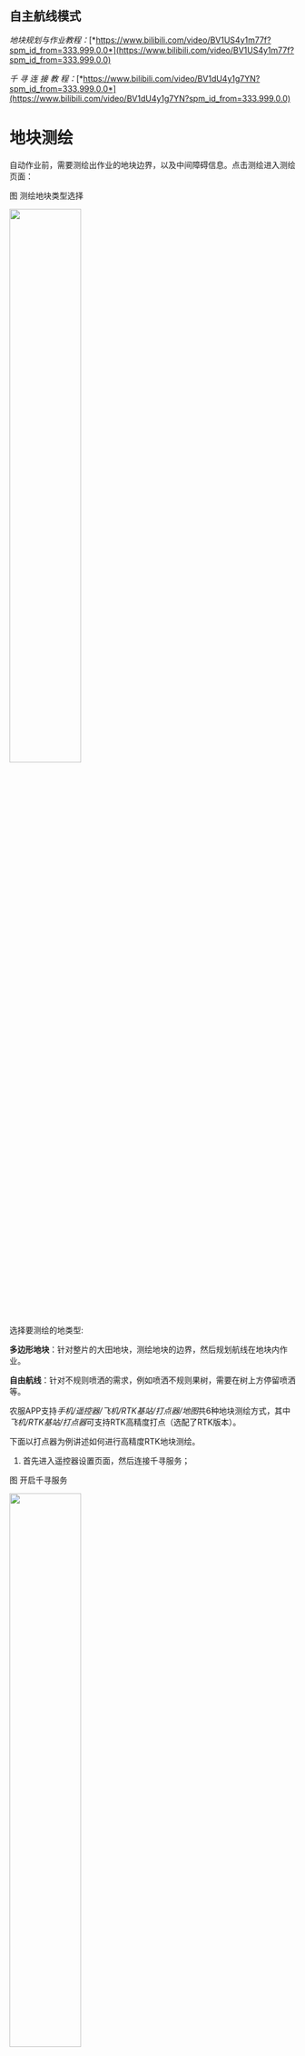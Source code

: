 ## 自主航线模式

*地块规划与作业教程：*[*https://www.bilibili.com/video/BV1US4y1m77f?spm_id_from=333.999.0.0*](https://www.bilibili.com/video/BV1US4y1m77f?spm_id_from=333.999.0.0)

*千 寻 连 接 教 程：*[*https://www.bilibili.com/video/BV1dU4y1g7YN?spm_id_from=333.999.0.0*](https://www.bilibili.com/video/BV1dU4y1g7YN?spm_id_from=333.999.0.0)

# 地块测绘

自动作业前，需要测绘出作业的地块边界，以及中间障碍信息。点击测绘进入测绘页面：

图 测绘地块类型选择

<img src="pictures/AUTO1.jpeg" width="50%"> 

选择要测绘的地类型:

**多边形地块**：针对整片的大田地块，测绘地块的边界，然后规划航线在地块内作业。

**自由航线**：针对不规则喷洒的需求，例如喷洒不规则果树，需要在树上方停留喷洒等。

农服APP支持*手机/遥控器/飞机/RTK基站/打点器/地图*共6种地块测绘方式，其中*飞机/RTK基站/打点器*可支持RTK高精度打点（选配了RTK版本）。

下面以打点器为例讲述如何进行高精度RTK地块测绘。

1) 首先进入遥控器设置页面，然后连接千寻服务；

图 开启千寻服务

<img src="pictures/AUTO2.jpeg" width="50%"> 

2)进入测绘界面，选择*多边形地块/自由航线*，然后点击图中右下角打点器选择按钮，选择打点器，选择相应的打点设备，点击确定，APP会自动连接设置过的打点器蓝牙，连接成功后打点器的定位状态和位置会显示在地图上。

图 打点模式选择

<img src="pictures/AUTO4.jpeg" width="50%"> 

3）点选择黄框内①打点类型-边界点。②记录该点。在需要打点的边界点击②打点，直到所有边界点记录完成，中途打点位置错误时可点击撤销按钮，撤销上一个点重新打点。

图 多边形地块打点

<img src="pictures/AUTO7.jpeg" width="50%"> 

4）测绘完成多边形的边界后，如果需要，可以在多边形内部进行障碍物打点，单击打点类型按钮，进入到障碍点测绘模式。同样点击打点按钮，记录障碍物边界，**障碍物边界记录完成后需要点击结束障碍按钮，完成障碍物的区域的测绘**。

图 障碍物打点切换示意图

<img src="pictures/AUTO5.jpeg" width="50%"> 

1.  如需测绘电线杆/树木等圆形障碍物，可继续通过点击下方打点类型按钮切换到电线杆障碍物测绘模式，然后将打点器放置在障碍物中心，点击打点按钮，即可自动的生成一个多边形的障碍区域，右下角尺子图标可自由设置电线杆障碍区域的半径大小。

图 杆体障碍物测绘示意图

<img src="pictures/AUTO6.jpeg" width="50%"> 

1.  完成所有测绘后，将打点类型切换到边界点，点击上传按钮，可将本次测绘的地块信息、障碍物信息保存并同步到植保网络管理平台，供后续作业使用，如下图所示。

图 地块上传服务器

<img src="pictures/AUTO8.png" width="60%"> 

**至此，测绘工作完成。**

# 航线规划

地块测绘完成后，需要对地块进行编辑，生成航线，航线编辑主要可如下属性：

**1）航线生成**

-   进入自动作业界面，会显示定位位置附近的，当前账号所拥有的地块。APP通过网络从植保管理平台获取地块，若网络不流畅未获取成功，可在地块列表下来再次刷新列表。完全没有网络的地方，地块将被保存在本地。
-   在地块列表中，选择要作业的地块。可点击下一步按钮进入地块规划。

图 地块选择

<img src="pictures/AUTO9.jpeg" width="50%"> 

-   进入地块规划界面后，可以设置地块规划相关的航线方向，缩边距离，垄距宽度，起始点位置等。

图 地块规划参数设置

<img src="pictures/AUTO10.jpeg" width="50%"> 

-   选择不同的边（1号边/2号边……），所规划的航线将与被选择的边（橙标亮）平行。
-   每条边都可以设置一个安全距离，安全距离可以通过加减按钮，或直接输入数字来设置。
-   可选择地块任意一个顶点作为航线的起始点，轻触地块顶点附近，①号航点就是自动规划到该顶点附近。
-   地块边界的航线方向不满足作业时，可使用任意角度圆盘，调整航线角度。
-   点击航线类型按钮，可以选择当前地块要规划的航线类型，可规划*弓形航线/绕边航线/果树航线/抛投航线。*

**弓形航线：在地块上规划来回的弓字形航线。**

**绕边航线：绕地块边缘一圈的航线，用于扫边**

**果树航线：对于整排的果树作业，可在一侧树排端点处打点1/2/3/4，另一侧树排端点处打点5/6/7/8，规划果树航线时会自动连接1-8，2-7，3-6，4-5连接成线并规划飞行路径。**

**抛投航线：对于抛投机型，每隔一段距离可规划一个抛投点。**

-   点击智能里程按钮，可设置单次飞行的最大飞行里程，设置完成后，规划航线时会把航线分段，在设置的最大飞行里程内的距离起始点近的航点处结束本架次航线。无人机将执行悬停/返航动作，下架次起飞后也会从近处开始下一段航线。此功能设置合理可保证每次都在距离起始点近的位置结束航线，下一架次不用载重飞行到远处。如将智能里程设置为0，则关闭智能规划功能，如下图：

图 智能里程开启示意图

<img src="pictures/AUTO15.jpeg" width="50%"> 

-   点击安全距离按钮，可统一设置安全边界距离，以及障碍物边界安全距离。边界安全距离表示航线内缩距离，障碍物边界安全距离表示障碍物附近航线外扩距离。

**2）删除部分航点**

在实际的作业过程中，一个地块中间可能有几条航线是不用作业的，可通过删除航点的办法将不用作业的航线删掉，具体操作是：点击删除航线的航点序号图标，在弹出的提示框中输入删除航线的结束点序号，然后确认，如下图：

图 删除航点示意图

<img src="pictures/AUTO12.png" width="50%"> 

**3）设置辅助起飞点降落点**

如果在起飞点和航点1之间，或者起飞点与返航点之间存在障碍，可在地图上设置起飞/返航，操作：地图上长按，1秒钟后地图上会显示红色的三角，说明辅助点设置成功。辅助点需要提前设置，执行飞向一点之前以及执行返航之前。重新上传航线或者点击清除辅助点按钮可清除辅助点。

图 设置辅助点

<img src="pictures/AUTO14.png" width="50%"> 

# 自主飞行

航线规划完成后，点击下一步![](media/47b52b9eac87f78862ba41067816e0fb.png)按钮，结束规划，进入航线作业界面，如下图。

图 自动作业界面

<img src="pictures/AUTO11.jpeg" width="50%"> 

检查航线正常后，点击参数设置来设置航线的*高度/速度/亩用量*，然后上传航线（**切记开始作业前一定要上传航线**），然后起飞等待无人机自动起飞，起飞后点击作业无人机开始按照预定航线作业。

航线重排：对于断点在较远处的作业，可以使用航线重排功能，点击航线重排后会在距离无人机较近的位置重新规划起始航点，然后开始作业。**航线重排后切记要再次上传航线。**

图 航线重排示意图

<img src="pictures/AUTO16.png" width="60%"> 

移动航线：对航线进行整体移动，对于地块整体有偏差的，可使用航线移动来调整航线偏差。

急停：航线过程中可点击急停来暂停航线。

开关灯：对于配备了照明灯的无人机，此按钮可开关夜间照明灯。

拍照：对于配备了摄像头的无人机，此按钮可控制摄像头进行拍照取景。

开关快捷键：可快捷开关防地/避障雷达，及高度控制方式。

-   航线未完成，无人机返航换电加药后，继续作业时，无需上传航线，无人机起飞后，再次点击作业，则飞机会飞往上次航线的断点；
-   即使装有避障雷达，在去航点1的过程中雷达避障是自动关闭的；
-   换垄模式可选择直角转弯或者U型弯；
-   航线过程中支持油门/航向实时调整，并且支持遥控器操作避障，具体操作参见3.1.4章节；
-   喷洒量可设置为固定水泵输出或亩用量自动随速模式。
-   地块未作业完成需要隔天继续作业时，下次只需选择当前地块，进行规划时APP会提示选择*继续上次作业/读取上次规划/重新规划*，选择**继续上次作业**，即可从后台调取上次作业情况，继续上次未完成的任务。

图 继续上次作业示意图

<img src="pictures/AUTO18.jpeg" width="50%"> 

# 自主飞行--果树模式

果树模式是通过测绘飞机（或使用飞机打点）将每棵树的经度、纬度、高度（分相对高度和海拔高度）测量出来，规划成航线。其中可设定航线是否喷洒，航点悬停喷洒时间。也可提前测绘地块生成可使用的航线后保存成.cvs或.kml文件导入APP使用。

1.  进入测绘界面，选择自由航线开始打点或者选择右上角导入按钮，导入已生成好的航点文件。

图 自由航线测试选择

<img src="pictures/AUTO19.jpeg" width="50%"> 

1.  对要进行飞行的路径进行打点。自由航线无人机会按照测绘的路径进行飞行。
2.  进入自动作业界面，选择测绘完成的自由航线，设置自由航线的喷洒开关，悬停时间等参数，设置完成后，上传航线，执行作业。

图 自由航线测绘示意图

<img src="pictures/AUTO20.jpeg" width="50%"> 

*果树模式视频教程：*[*https://www.bilibili.com/video/BV1M44y1V7A2?spm_id_from=333.999.0.0*](https://www.bilibili.com/video/BV1M44y1V7A2?spm_id_from=333.999.0.0)